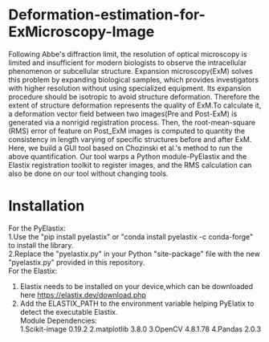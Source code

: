 # Deformation-estimation-for-ExMicroscopy-Image
Following Abbe's diffraction limit, the resolution of optical microscopy is limited and insufficient for modern biologists to observe the intracellular phenomenon or subcellular structure. Expansion microscopy(ExM) solves this problem by expanding biological samples, which provides investigators with higher resolution without using specialized equipment. Its expansion procedure should be isotropic to avoid structure deformation. Therefore the extent of structure deformation represents the quality of ExM.To calculate it, a deformation vector field between two images(Pre and Post-ExM) is generated via a nonrigid registration process. Then, the root-mean-square (RMS) error of feature on Post_ExM images is computed to quantity the consistency in length varying of specific structures before and after ExM. Here, we build a GUI tool based on Chozinski et al.'s method to run the above quantification. Our tool warps a Python module-PyElastix and the Elastix registration toolkit to register images, and the RMS calculation can also be done on our tool without changing tools.

# Installation
For the PyElastix:   
 1.Use the "pip install pyelastix" or "conda install pyelastix -c conda-forge" to install the library.  
 2.Replace the "pyelastix.py" in your Python "site-package" file with the new "pyelastix.py" provided in this repository.  
For the Elastix:  
 1. Elastix needs to be installed on your device,which can be downloaded here https://elastix.dev/download.php  
 2. Add the ELASTIX_PATH to the environment variable helping PyElatix to detect the executable Elastix.  
 Module Dependencies:  
 1.Scikit-image 0.19.2 
 2.matplotlib 3.8.0 
 3.OpenCV 4.8.1.78
 4.Pandas 2.0.3



